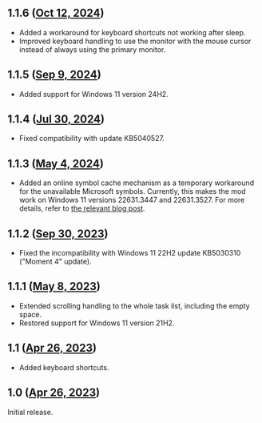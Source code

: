 ## 1.1.6 ([Oct 12, 2024](https://github.com/ramensoftware/windhawk-mods/blob/02ba0666ef1b78f2462215089a2a29834143aecf/mods/taskbar-wheel-cycle.wh.cpp))

* Added a workaround for keyboard shortcuts not working after sleep.
* Improved keyboard handling to use the monitor with the mouse cursor instead of always using the primary monitor.

## 1.1.5 ([Sep 9, 2024](https://github.com/ramensoftware/windhawk-mods/blob/d2ebc37c2e5b3b8c2cda9d391238b7ac3879fd63/mods/taskbar-wheel-cycle.wh.cpp))

* Added support for Windows 11 version 24H2.

## 1.1.4 ([Jul 30, 2024](https://github.com/ramensoftware/windhawk-mods/blob/a480102c52e3cd16e1cea214913e1395155c82c0/mods/taskbar-wheel-cycle.wh.cpp))

* Fixed compatibility with update KB5040527.

## 1.1.3 ([May 4, 2024](https://github.com/ramensoftware/windhawk-mods/blob/711f6777f4e21b0995a580b248006136a750be6e/mods/taskbar-wheel-cycle.wh.cpp))

* Added an online symbol cache mechanism as a temporary workaround for the unavailable Microsoft symbols. Currently, this makes the mod work on Windows 11 versions 22631.3447 and 22631.3527. For more details, refer to [the relevant blog post](https://ramensoftware.com/windhawk-and-symbol-download-errors).

## 1.1.2 ([Sep 30, 2023](https://github.com/ramensoftware/windhawk-mods/blob/0bc6f2152e17cb5e05271e021f86c50ea9a03e98/mods/taskbar-wheel-cycle.wh.cpp))

* Fixed the incompatibility with Windows 11 22H2 update KB5030310 ("Moment 4" update).

## 1.1.1 ([May 8, 2023](https://github.com/ramensoftware/windhawk-mods/blob/2d36c1716cebfe0cf00aff248d355336456cc4c6/mods/taskbar-wheel-cycle.wh.cpp))

* Extended scrolling handling to the whole task list, including the empty space.
* Restored support for Windows 11 version 21H2.

## 1.1 ([Apr 26, 2023](https://github.com/ramensoftware/windhawk-mods/blob/3ac219c53d72765565b0a330b3d881c05726353c/mods/taskbar-wheel-cycle.wh.cpp))

* Added keyboard shortcuts.

## 1.0 ([Apr 26, 2023](https://github.com/ramensoftware/windhawk-mods/blob/591c5067b69c86c307102fca027efb45c5fde4de/mods/taskbar-wheel-cycle.wh.cpp))

Initial release.
